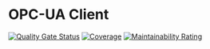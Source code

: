 # OPC-UA Client

[![Quality Gate Status](https://sonarcloud.io/api/project_badges/measure?project=bierproductie_OPC-UA_client&metric=alert_status)](https://sonarcloud.io/dashboard?id=bierproductie_OPC-UA_client)
[![Coverage](https://sonarcloud.io/api/project_badges/measure?project=bierproductie_OPC-UA_client&metric=coverage)](https://sonarcloud.io/dashboard?id=bierproductie_OPC-UA_client)
[![Maintainability Rating](https://sonarcloud.io/api/project_badges/measure?project=bierproductie_OPC-UA_client&metric=sqale_rating)](https://sonarcloud.io/dashboard?id=bierproductie_OPC-UA_client)


